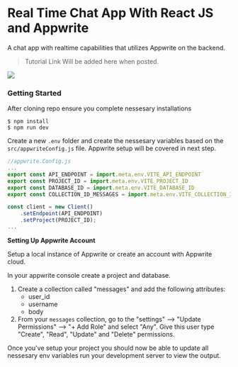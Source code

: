 # Real Time Chat App With React JS and Appwrite

A chat app with realtime capabilities that utilizes Appwrite on the backend. 

> Tutorial Link Will be added here when posted.

<img src="images/demo.png"/>

### Getting Started

After cloning repo ensure you complete nessesary installations

```
$ npm install
$ npm run dev
```

Create a new `.env` folder and create the nessesary variables based on the `src/appwriteConfig.js` file. Appwrite setup will be covered in next step.

```js
//appwrite.Config.js
...
export const API_ENDPOINT = import.meta.env.VITE_API_ENDPOINT
export const PROJECT_ID = import.meta.env.VITE_PROJECT_ID
export const DATABASE_ID = import.meta.env.VITE_DATABASE_ID
export const COLLECTION_ID_MESSAGES = import.meta.env.VITE_COLLECTION_ID_MESSAGES

const client = new Client()
    .setEndpoint(API_ENDPOINT) 
    .setProject(PROJECT_ID);              
...
```

**Setting Up Appwrite Account**

Setup a local instance of Appwrite or create an account with Appwrite cloud.

In your appwrite console create a project and database.

1. Create a collection called "messages" and add the following attributes:
    - user_id
    - username
    - body
2. From your `messages` collection, go to the "settings" --> "Update Permissions" --> "+ Add Role" and select "Any". Give this user type "Create", "Read", "Update" and "Delete" permissions.

Once you've setup your project you should now be able to update all nessesary env variables run your development server to view the output.